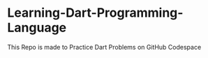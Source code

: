 # Learning-Dart-Programming-Language
This Repo is made to Practice Dart Problems on GitHub Codespace
